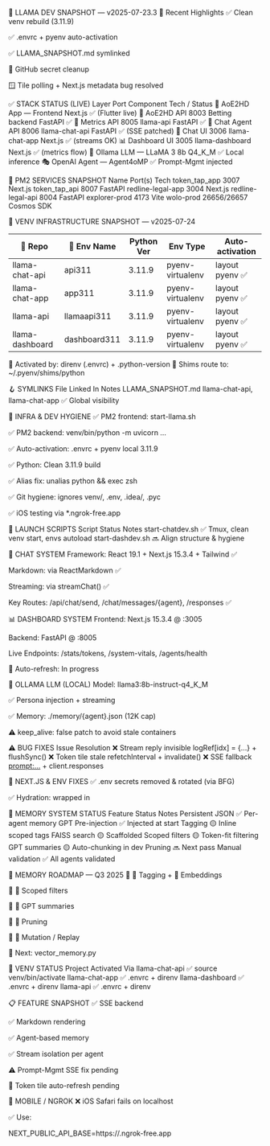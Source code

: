 🧩 LLAMA DEV SNAPSHOT — v2025-07-23.3
📌 Recent Highlights
✅ Clean venv rebuild (3.11.9)

✅ .envrc + pyenv auto-activation

✅ LLAMA_SNAPSHOT.md symlinked

🧼 GitHub secret cleanup

🪟 Tile polling + Next.js metadata bug resolved

✅ STACK STATUS (LIVE)
Layer	Port	Component	Tech / Status
🎯 AoE2HD App	—	Frontend	Next.js ✅ (Flutter live)
🎯 AoE2HD API	8003	Betting backend	FastAPI ✅
🧠 Metrics API	8005	llama-api	FastAPI ✅
🧩 Chat Agent API	8006	llama-chat-api	FastAPI ✅ (SSE patched)
💬 Chat UI	3006	llama-chat-app	Next.js ✅ (streams OK)
📊 Dashboard UI	3005	llama-dashboard	Next.js ✅ (metrics flow)
🧠 Ollama LLM	—	LLaMA 3 8b Q4_K_M	✅ Local inference
🎭 OpenAI Agent	—	Agent4oMP	✅ Prompt-Mgmt injected

🧰 PM2 SERVICES SNAPSHOT
Name	Port(s)	Tech
token_tap_app	3007	Next.js
token_tap_api	8007	FastAPI
redline-legal-app	3004	Next.js
redline-legal-api	8004	FastAPI
explorer-prod	4173	Vite
wolo-prod	26656/26657	Cosmos SDK

🧩 VENV INFRASTRUCTURE SNAPSHOT — v2025-07-24

📁 Repo              | 🧪 Env Name     | Python Ver | Env Type         | Auto-activation
--------------------|----------------|------------|------------------|-----------------
llama-chat-api      | api311         | 3.11.9     | pyenv-virtualenv | layout pyenv ✅
llama-chat-app      | app311         | 3.11.9     | pyenv-virtualenv | layout pyenv ✅
llama-api           | llamaapi311    | 3.11.9     | pyenv-virtualenv | layout pyenv ✅
llama-dashboard     | dashboard311   | 3.11.9     | pyenv-virtualenv | layout pyenv ✅

🧠 Activated by: direnv (.envrc) + .python-version
🧩 Shims route to: ~/.pyenv/shims/python

🪝 SYMLINKS
File	Linked In	Notes
LLAMA_SNAPSHOT.md	llama-chat-api, llama-chat-app	✅ Global visibility

🐚 INFRA & DEV HYGIENE
✅ PM2 frontend: start-llama.sh

✅ PM2 backend: venv/bin/python -m uvicorn …

✅ Auto-activation: .envrc + pyenv local 3.11.9

✅ Python: Clean 3.11.9 build

✅ Alias fix: unalias python && exec zsh

✅ Git hygiene: ignores venv/, .env, .idea/, .pyc

✅ iOS testing via *.ngrok-free.app

🧪 LAUNCH SCRIPTS
Script	Status	Notes
start-chatdev.sh	✅	Tmux, clean venv start, envs autoload
start-dashdev.sh	🔜	Align structure & hygiene

🔌 CHAT SYSTEM
Framework: React 19.1 + Next.js 15.3.4 + Tailwind ✅

Markdown: via ReactMarkdown ✅

Streaming: via streamChat() ✅

Key Routes: /api/chat/send, /chat/messages/{agent}, /responses ✅

📊 DASHBOARD SYSTEM
Frontend: Next.js 15.3.4 @ :3005

Backend: FastAPI @ :8005

Live Endpoints: /stats/tokens, /system-vitals, /agents/health

🔄 Auto-refresh: In progress

🧠 OLLAMA LLM (LOCAL)
Model: llama3:8b-instruct-q4_K_M

✅ Persona injection + streaming

✅ Memory: ./memory/{agent}.json (12K cap)

⚠️ keep_alive: false patch to avoid stale containers

⚠️ BUG FIXES
Issue	Resolution
❌ Stream reply invisible	logRef[idx] = {…} + flushSync()
❌ Token tile stale	refetchInterval + invalidate()
❌ SSE fallback	<prompt:…> + client.responses

🧱 NEXT.JS & ENV FIXES
✅ .env secrets removed & rotated (via BFG)

✅ Hydration: wrapped in <ClientProviders>

🧠 MEMORY SYSTEM STATUS
Feature	Status	Notes
Persistent JSON	✅	Per-agent memory
GPT Pre-injection	✅	Injected at start
Tagging	🟡	Inline scoped tags
FAISS search	🟡	Scaffolded
Scoped filters	🟡	Token-fit filtering
GPT summaries	🟡	Auto-chunking in dev
Pruning	🔜	Next pass
Manual validation	✅	All agents validated

🔬 MEMORY ROADMAP — Q3 2025
🥇 🔖 Tagging + 🧠 Embeddings

🥇 📁 Scoped filters

🥇 💬 GPT summaries

🥈 🧹 Pruning

🥉 🧬 Mutation / Replay

📂 Next: vector_memory.py

🐚 VENV STATUS
Project	Activated Via
llama-chat-api	✅ source venv/bin/activate
llama-chat-app	✅ .envrc + direnv
llama-dashboard	✅ .envrc + direnv
llama-api	✅ .envrc + direnv

📋 FEATURE SNAPSHOT
✅ SSE backend

✅ Markdown rendering

✅ Agent-based memory

✅ Stream isolation per agent

⚠️ Prompt-Mgmt SSE fix pending

🔄 Token tile auto-refresh pending

📱 MOBILE / NGROK
❌ iOS Safari fails on localhost

✅ Use:

NEXT_PUBLIC_API_BASE=https://<your-subdomain>.ngrok-free.app